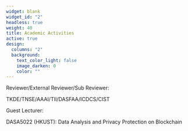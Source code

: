 ```yaml
---
widget: blank
widget_id: "2"
headless: true
weight: 40
title: Academic Activities
active: true
design:
  columns: "2"
  background:
    text_color_light: false
    image_darken: 0
    color: ""
---
```

Reviewer/External Reviewer/Sub Reviewer: 

  TKDE/TNSE/AAAI/TII/DASFAA/ICDCS/CIST

Guest Lecturer: 

  DASA5022 (HKUST): Data Analysis and Privacy Protection on Blockchain
